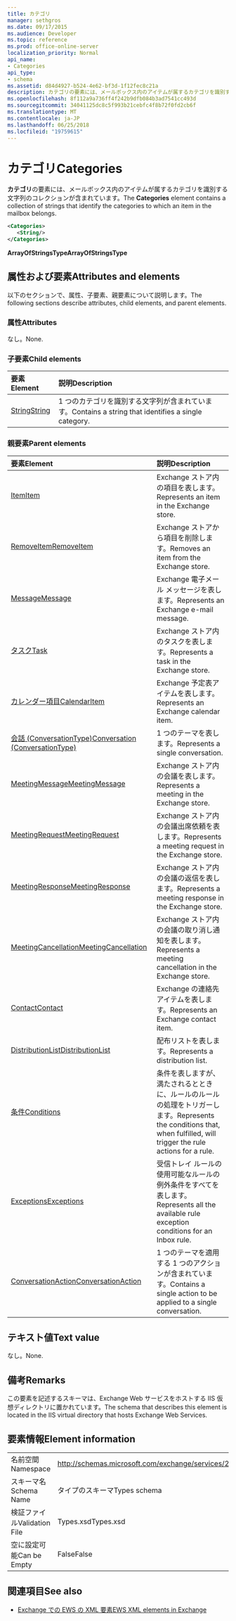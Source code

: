 ```yaml
---
title: カテゴリ
manager: sethgros
ms.date: 09/17/2015
ms.audience: Developer
ms.topic: reference
ms.prod: office-online-server
localization_priority: Normal
api_name:
- Categories
api_type:
- schema
ms.assetid: d84d4927-b524-4e62-bf3d-1f12fec8c21a
description: カテゴリの要素には、メールボックス内のアイテムが属するカテゴリを識別する文字列のコレクションが含まれています。
ms.openlocfilehash: 8f112a9a736ff4f242b9dfb084b3ad7541cc493d
ms.sourcegitcommit: 34041125dc8c5f993b21cebfc4f8b72f0fd2cb6f
ms.translationtype: MT
ms.contentlocale: ja-JP
ms.lasthandoff: 06/25/2018
ms.locfileid: "19759615"
---
```

# <a name="categories"></a><span data-ttu-id="e1a86-103">カテゴリ</span><span class="sxs-lookup"><span data-stu-id="e1a86-103">Categories</span></span>

<span data-ttu-id="e1a86-104">**カテゴリ**の要素には、メールボックス内のアイテムが属するカテゴリを識別する文字列のコレクションが含まれています。</span><span class="sxs-lookup"><span data-stu-id="e1a86-104">The **Categories** element contains a collection of strings that identify the categories to which an item in the mailbox belongs.</span></span> 
  
```XML
<Categories>
   <String/>
</Categories>
```

 <span data-ttu-id="e1a86-105">**ArrayOfStringsType**</span><span class="sxs-lookup"><span data-stu-id="e1a86-105">**ArrayOfStringsType**</span></span>
## <a name="attributes-and-elements"></a><span data-ttu-id="e1a86-106">属性および要素</span><span class="sxs-lookup"><span data-stu-id="e1a86-106">Attributes and elements</span></span>

<span data-ttu-id="e1a86-107">以下のセクションで、属性、子要素、親要素について説明します。</span><span class="sxs-lookup"><span data-stu-id="e1a86-107">The following sections describe attributes, child elements, and parent elements.</span></span>
  
### <a name="attributes"></a><span data-ttu-id="e1a86-108">属性</span><span class="sxs-lookup"><span data-stu-id="e1a86-108">Attributes</span></span>

<span data-ttu-id="e1a86-109">なし。</span><span class="sxs-lookup"><span data-stu-id="e1a86-109">None.</span></span>
  
### <a name="child-elements"></a><span data-ttu-id="e1a86-110">子要素</span><span class="sxs-lookup"><span data-stu-id="e1a86-110">Child elements</span></span>

|<span data-ttu-id="e1a86-111">**要素**</span><span class="sxs-lookup"><span data-stu-id="e1a86-111">**Element**</span></span>|<span data-ttu-id="e1a86-112">**説明**</span><span class="sxs-lookup"><span data-stu-id="e1a86-112">**Description**</span></span>|
|:-----|:-----|
|[<span data-ttu-id="e1a86-113">String</span><span class="sxs-lookup"><span data-stu-id="e1a86-113">String</span></span>](string.md) <br/> |<span data-ttu-id="e1a86-114">1 つのカテゴリを識別する文字列が含まれています。</span><span class="sxs-lookup"><span data-stu-id="e1a86-114">Contains a string that identifies a single category.</span></span>  <br/> |
   
### <a name="parent-elements"></a><span data-ttu-id="e1a86-115">親要素</span><span class="sxs-lookup"><span data-stu-id="e1a86-115">Parent elements</span></span>

|<span data-ttu-id="e1a86-116">**要素**</span><span class="sxs-lookup"><span data-stu-id="e1a86-116">**Element**</span></span>|<span data-ttu-id="e1a86-117">**説明**</span><span class="sxs-lookup"><span data-stu-id="e1a86-117">**Description**</span></span>|
|:-----|:-----|
|[<span data-ttu-id="e1a86-118">Item</span><span class="sxs-lookup"><span data-stu-id="e1a86-118">Item</span></span>](item.md) <br/> |<span data-ttu-id="e1a86-119">Exchange ストア内の項目を表します。</span><span class="sxs-lookup"><span data-stu-id="e1a86-119">Represents an item in the Exchange store.</span></span>  <br/> |
|[<span data-ttu-id="e1a86-120">RemoveItem</span><span class="sxs-lookup"><span data-stu-id="e1a86-120">RemoveItem</span></span>](removeitem.md) <br/> |<span data-ttu-id="e1a86-121">Exchange ストアから項目を削除します。</span><span class="sxs-lookup"><span data-stu-id="e1a86-121">Removes an item from the Exchange store.</span></span>  <br/> |
|[<span data-ttu-id="e1a86-122">Message</span><span class="sxs-lookup"><span data-stu-id="e1a86-122">Message</span></span>](message-ex15websvcsotherref.md) <br/> |<span data-ttu-id="e1a86-123">Exchange 電子メール メッセージを表します。</span><span class="sxs-lookup"><span data-stu-id="e1a86-123">Represents an Exchange e-mail message.</span></span>  <br/> |
|[<span data-ttu-id="e1a86-124">タスク</span><span class="sxs-lookup"><span data-stu-id="e1a86-124">Task</span></span>](task.md) <br/> |<span data-ttu-id="e1a86-125">Exchange ストア内のタスクを表します。</span><span class="sxs-lookup"><span data-stu-id="e1a86-125">Represents a task in the Exchange store.</span></span>  <br/> |
|[<span data-ttu-id="e1a86-126">カレンダー項目</span><span class="sxs-lookup"><span data-stu-id="e1a86-126">CalendarItem</span></span>](calendaritem.md) <br/> |<span data-ttu-id="e1a86-127">Exchange 予定表アイテムを表します。</span><span class="sxs-lookup"><span data-stu-id="e1a86-127">Represents an Exchange calendar item.</span></span>  <br/> |
|[<span data-ttu-id="e1a86-128">会話 (ConversationType)</span><span class="sxs-lookup"><span data-stu-id="e1a86-128">Conversation (ConversationType)</span></span>](conversation-conversationtype.md) <br/> |<span data-ttu-id="e1a86-129">1 つのテーマを表します。</span><span class="sxs-lookup"><span data-stu-id="e1a86-129">Represents a single conversation.</span></span>  <br/> |
|[<span data-ttu-id="e1a86-130">MeetingMessage</span><span class="sxs-lookup"><span data-stu-id="e1a86-130">MeetingMessage</span></span>](meetingmessage.md) <br/> |<span data-ttu-id="e1a86-131">Exchange ストア内の会議を表します。</span><span class="sxs-lookup"><span data-stu-id="e1a86-131">Represents a meeting in the Exchange store.</span></span>  <br/> |
|[<span data-ttu-id="e1a86-132">MeetingRequest</span><span class="sxs-lookup"><span data-stu-id="e1a86-132">MeetingRequest</span></span>](meetingrequest.md) <br/> |<span data-ttu-id="e1a86-133">Exchange ストア内の会議出席依頼を表します。</span><span class="sxs-lookup"><span data-stu-id="e1a86-133">Represents a meeting request in the Exchange store.</span></span>  <br/> |
|[<span data-ttu-id="e1a86-134">MeetingResponse</span><span class="sxs-lookup"><span data-stu-id="e1a86-134">MeetingResponse</span></span>](meetingresponse.md) <br/> |<span data-ttu-id="e1a86-135">Exchange ストア内の会議の返信を表します。</span><span class="sxs-lookup"><span data-stu-id="e1a86-135">Represents a meeting response in the Exchange store.</span></span>  <br/> |
|[<span data-ttu-id="e1a86-136">MeetingCancellation</span><span class="sxs-lookup"><span data-stu-id="e1a86-136">MeetingCancellation</span></span>](meetingcancellation.md) <br/> |<span data-ttu-id="e1a86-137">Exchange ストア内の会議の取り消し通知を表します。</span><span class="sxs-lookup"><span data-stu-id="e1a86-137">Represents a meeting cancellation in the Exchange store.</span></span>  <br/> |
|[<span data-ttu-id="e1a86-138">Contact</span><span class="sxs-lookup"><span data-stu-id="e1a86-138">Contact</span></span>](contact.md) <br/> |<span data-ttu-id="e1a86-139">Exchange の連絡先アイテムを表します。</span><span class="sxs-lookup"><span data-stu-id="e1a86-139">Represents an Exchange contact item.</span></span>  <br/> |
|[<span data-ttu-id="e1a86-140">DistributionList</span><span class="sxs-lookup"><span data-stu-id="e1a86-140">DistributionList</span></span>](distributionlist.md) <br/> |<span data-ttu-id="e1a86-141">配布リストを表します。</span><span class="sxs-lookup"><span data-stu-id="e1a86-141">Represents a distribution list.</span></span>  <br/> |
|[<span data-ttu-id="e1a86-142">条件</span><span class="sxs-lookup"><span data-stu-id="e1a86-142">Conditions</span></span>](conditions.md) <br/> |<span data-ttu-id="e1a86-143">条件を表しますが、満たされるとときに、ルールのルールの処理をトリガーします。</span><span class="sxs-lookup"><span data-stu-id="e1a86-143">Represents the conditions that, when fulfilled, will trigger the rule actions for a rule.</span></span>  <br/> |
|[<span data-ttu-id="e1a86-144">Exceptions</span><span class="sxs-lookup"><span data-stu-id="e1a86-144">Exceptions</span></span>](exceptions.md) <br/> |<span data-ttu-id="e1a86-145">受信トレイ ルールの使用可能なルールの例外条件をすべてを表します。</span><span class="sxs-lookup"><span data-stu-id="e1a86-145">Represents all the available rule exception conditions for an Inbox rule.</span></span>  <br/> |
|[<span data-ttu-id="e1a86-146">ConversationAction</span><span class="sxs-lookup"><span data-stu-id="e1a86-146">ConversationAction</span></span>](conversationaction.md) <br/> |<span data-ttu-id="e1a86-147">1 つのテーマを適用する 1 つのアクションが含まれています。</span><span class="sxs-lookup"><span data-stu-id="e1a86-147">Contains a single action to be applied to a single conversation.</span></span>  <br/> |
   
## <a name="text-value"></a><span data-ttu-id="e1a86-148">テキスト値</span><span class="sxs-lookup"><span data-stu-id="e1a86-148">Text value</span></span>

<span data-ttu-id="e1a86-149">なし。</span><span class="sxs-lookup"><span data-stu-id="e1a86-149">None.</span></span>
  
## <a name="remarks"></a><span data-ttu-id="e1a86-150">備考</span><span class="sxs-lookup"><span data-stu-id="e1a86-150">Remarks</span></span>

<span data-ttu-id="e1a86-151">この要素を記述するスキーマは、Exchange Web サービスをホストする IIS 仮想ディレクトリに置かれています。</span><span class="sxs-lookup"><span data-stu-id="e1a86-151">The schema that describes this element is located in the IIS virtual directory that hosts Exchange Web Services.</span></span>
  
## <a name="element-information"></a><span data-ttu-id="e1a86-152">要素情報</span><span class="sxs-lookup"><span data-stu-id="e1a86-152">Element information</span></span>

|||
|:-----|:-----|
|<span data-ttu-id="e1a86-153">名前空間</span><span class="sxs-lookup"><span data-stu-id="e1a86-153">Namespace</span></span>  <br/> |http://schemas.microsoft.com/exchange/services/2006/types  <br/> |
|<span data-ttu-id="e1a86-154">スキーマ名</span><span class="sxs-lookup"><span data-stu-id="e1a86-154">Schema Name</span></span>  <br/> |<span data-ttu-id="e1a86-155">タイプのスキーマ</span><span class="sxs-lookup"><span data-stu-id="e1a86-155">Types schema</span></span>  <br/> |
|<span data-ttu-id="e1a86-156">検証ファイル</span><span class="sxs-lookup"><span data-stu-id="e1a86-156">Validation File</span></span>  <br/> |<span data-ttu-id="e1a86-157">Types.xsd</span><span class="sxs-lookup"><span data-stu-id="e1a86-157">Types.xsd</span></span>  <br/> |
|<span data-ttu-id="e1a86-158">空に設定可能</span><span class="sxs-lookup"><span data-stu-id="e1a86-158">Can be Empty</span></span>  <br/> |<span data-ttu-id="e1a86-159">False</span><span class="sxs-lookup"><span data-stu-id="e1a86-159">False</span></span>  <br/> |
   
## <a name="see-also"></a><span data-ttu-id="e1a86-160">関連項目</span><span class="sxs-lookup"><span data-stu-id="e1a86-160">See also</span></span>



- [<span data-ttu-id="e1a86-161">Exchange での EWS の XML 要素</span><span class="sxs-lookup"><span data-stu-id="e1a86-161">EWS XML elements in Exchange</span></span>](ews-xml-elements-in-exchange.md)

